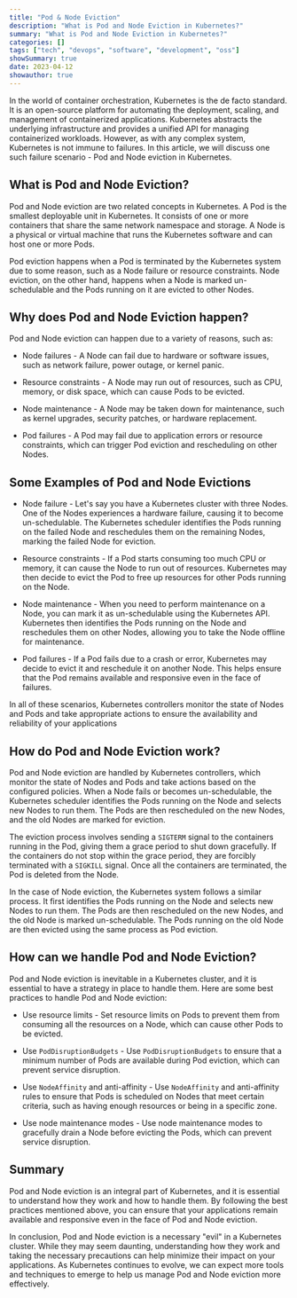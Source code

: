 ```yaml
---
title: "Pod & Node Eviction"
description: "What is Pod and Node Eviction in Kubernetes?"
summary: "What is Pod and Node Eviction in Kubernetes?"
categories: []
tags: ["tech", "devops", "software", "development", "oss"]
showSummary: true
date: 2023-04-12
showauthor: true
---
```


In the world of container orchestration, Kubernetes is the de facto standard. It is an open-source platform for automating the deployment, scaling, and management of containerized applications. Kubernetes abstracts the underlying infrastructure and provides a unified API for managing containerized workloads. However, as with any complex system, Kubernetes is not immune to failures. In this article, we will discuss one such failure scenario - Pod and Node eviction in Kubernetes.

## What is Pod and Node Eviction?

Pod and Node eviction are two related concepts in Kubernetes. A Pod is the smallest deployable unit in Kubernetes. It consists of one or more containers that share the same network namespace and storage. A Node is a physical or virtual machine that runs the Kubernetes software and can host one or more Pods.

Pod eviction happens when a Pod is terminated by the Kubernetes system due to some reason, such as a Node failure or resource constraints. Node eviction, on the other hand, happens when a Node is marked un-schedulable and the Pods running on it are evicted to other Nodes.

## Why does Pod and Node Eviction happen?

Pod and Node eviction can happen due to a variety of reasons, such as:

- Node failures - A Node can fail due to hardware or software issues, such as network failure, power outage, or kernel panic.

- Resource constraints - A Node may run out of resources, such as CPU, memory, or disk space, which can cause Pods to be evicted.

- Node maintenance - A Node may be taken down for maintenance, such as kernel upgrades, security patches, or hardware replacement.

- Pod failures - A Pod may fail due to application errors or resource constraints, which can trigger Pod eviction and rescheduling on other Nodes.

## Some Examples of Pod and Node Evictions

- Node failure - Let's say you have a Kubernetes cluster with three Nodes. One of the Nodes experiences a hardware failure, causing it to become un-schedulable. The Kubernetes scheduler identifies the Pods running on the failed Node and reschedules them on the remaining Nodes, marking the failed Node for eviction.
  
- Resource constraints - If a Pod starts consuming too much CPU or memory, it can cause the Node to run out of resources. Kubernetes may then decide to evict the Pod to free up resources for other Pods running on the Node.

- Node maintenance - When you need to perform maintenance on a Node, you can mark it as un-schedulable using the Kubernetes API. Kubernetes then identifies the Pods running on the Node and reschedules them on other Nodes, allowing you to take the Node offline for maintenance.
  
- Pod failures - If a Pod fails due to a crash or error, Kubernetes may decide to evict it and reschedule it on another Node. This helps ensure that the Pod remains available and responsive even in the face of failures.

In all of these scenarios, Kubernetes controllers monitor the state of Nodes and Pods and take appropriate actions to ensure the availability and reliability of your applications

## How do Pod and Node Eviction work?

Pod and Node eviction are handled by Kubernetes controllers, which monitor the state of Nodes and Pods and take actions based on the configured policies. When a Node fails or becomes un-schedulable, the Kubernetes scheduler identifies the Pods running on the Node and selects new Nodes to run them. The Pods are then rescheduled on the new Nodes, and the old Nodes are marked for eviction.

The eviction process involves sending a `SIGTERM` signal to the containers running in the Pod, giving them a grace period to shut down gracefully. If the containers do not stop within the grace period, they are forcibly terminated with a `SIGKILL` signal. Once all the containers are terminated, the Pod is deleted from the Node.

In the case of Node eviction, the Kubernetes system follows a similar process. It first identifies the Pods running on the Node and selects new Nodes to run them. The Pods are then rescheduled on the new Nodes, and the old Node is marked un-schedulable. The Pods running on the old Node are then evicted using the same process as Pod eviction.

## How can we handle Pod and Node Eviction?

Pod and Node eviction is inevitable in a Kubernetes cluster, and it is essential to have a strategy in place to handle them. Here are some best practices to handle Pod and Node eviction:

- Use resource limits - Set resource limits on Pods to prevent them from consuming all the resources on a Node, which can cause other Pods to be evicted.
  
- Use `PodDisruptionBudgets` - Use `PodDisruptionBudgets` to ensure that a minimum number of Pods are available during Pod eviction, which can prevent service disruption.

- Use `NodeAffinity` and anti-affinity - Use `NodeAffinity` and anti-affinity rules to ensure that Pods is scheduled on Nodes that meet certain criteria, such as having enough resources or being in a specific zone.

- Use node maintenance modes - Use node maintenance modes to gracefully drain a Node before evicting the Pods, which can prevent service disruption.

## Summary

Pod and Node eviction is an integral part of Kubernetes, and it is essential to understand how they work and how to handle them. By following the best practices mentioned above, you can ensure that your applications remain available and responsive even in the face of Pod and Node eviction.

In conclusion, Pod and Node eviction is a necessary "evil" in a Kubernetes cluster. While they may seem daunting, understanding how they work and taking the necessary precautions can help minimize their impact on your applications. As Kubernetes continues to evolve, we can expect more tools and techniques to emerge to help us manage Pod and Node eviction more effectively.
